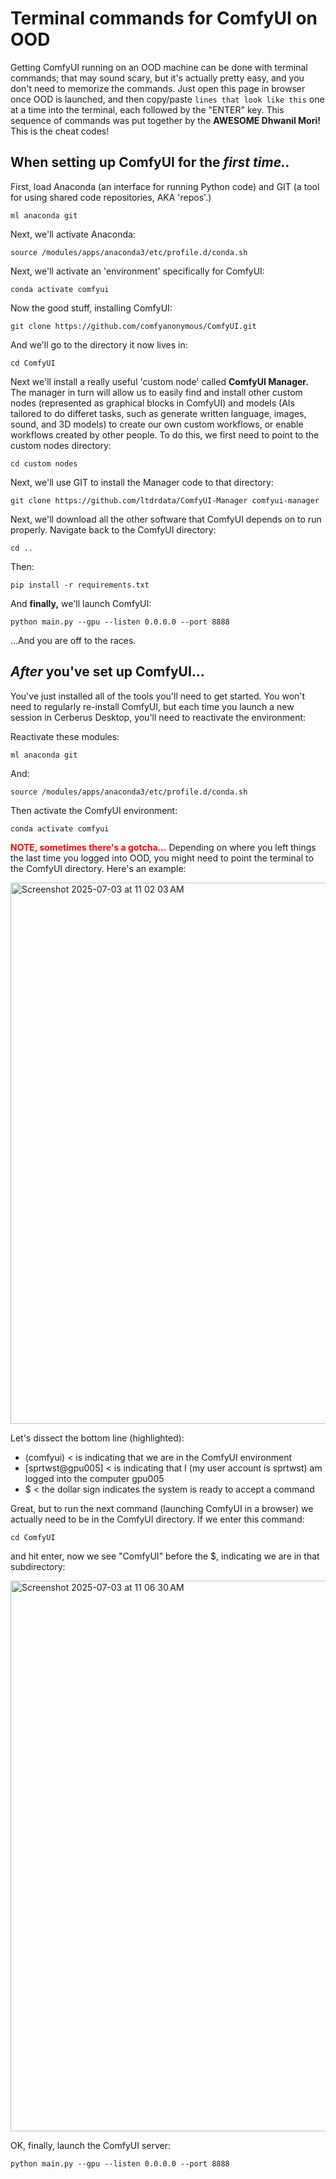 # Terminal commands for ComfyUI on OOD
Getting ComfyUI running on an OOD machine can be done with terminal commands; that may sound scary, but it's actually pretty easy, and you don't need to memorize the commands. Just open this page in browser once OOD is launched, and then copy/paste `lines that look like this` one at a time into the terminal, each followed by the "ENTER" key. This sequence of commands was put together by the **AWESOME Dhwanil Mori!** This is the cheat codes!

## When setting up ComfyUI for the *first time..*
First, load Anaconda (an interface for running Python code) and GIT (a tool for using shared code repositories, AKA 'repos'.)

```
ml anaconda git
```

Next, we'll activate Anaconda:

```
source /modules/apps/anaconda3/etc/profile.d/conda.sh
```

Next, we'll activate an 'environment' specifically for ComfyUI:

```
conda activate comfyui
```

Now the good stuff, installing ComfyUI:

```
git clone https://github.com/comfyanonymous/ComfyUI.git
```

And we'll go to the directory it now lives in:

```
cd ComfyUI
```

Next we'll install a really useful 'custom node' called **ComfyUI Manager.** The manager in turn will allow us to easily find and install other custom nodes (represented as graphical blocks in ComfyUI) and models (AIs tailored to do differet tasks, such as generate written language, images, sound, and 3D models) to create our own custom workflows, or enable workflows created by other people. To do this, we first need to point to the custom nodes directory:

```
cd custom nodes
```

Next, we'll use GIT to install the Manager code to that directory:

```
git clone https://github.com/ltdrdata/ComfyUI-Manager comfyui-manager
```

Next, we'll download all the other software that ComfyUI depends on to run properly. Navigate back to the ComfyUI directory:

```
cd ..
```

Then:

```
pip install -r requirements.txt
```

And **finally,** we'll launch ComfyUI:

```
python main.py --gpu --listen 0.0.0.0 --port 8888
```

...And you are off to the races.

## *After* you've set up ComfyUI...
You've just installed all of the tools you'll need to get started. You won't need to regularly re-install ComfyUI, but each time you launch a new session in Cerberus Desktop, you'll need to reactivate the environment:

Reactivate these modules:

```
ml anaconda git
```

And:

```
source /modules/apps/anaconda3/etc/profile.d/conda.sh
```

Then activate the ComfyUI environment:

```
conda activate comfyui
```

<span style="color:red">**NOTE, sometimes there's a gotcha...**</span>
Depending on where you left things the last time you logged into OOD, you might need to point the terminal to the ComfyUI directory. Here's an example:

<img width="866" alt="Screenshot 2025-07-03 at 11 02 03 AM" src="https://github.com/user-attachments/assets/2e9bbcff-7e5a-4283-91a0-d4ed0a921bf8" />

Let's dissect the bottom line (highlighted):
+ (comfyui) < is indicating that we are in the ComfyUI environment
+ [sprtwst@gpu005] < is indicating that I (my user account is sprtwst) am logged into the computer gpu005
+ $ < the dollar sign indicates the system is ready to accept a command

Great, but to run the next command (launching ComfyUI in a browser) we actually need to be in the ComfyUI directory. If we enter this command:

```
cd ComfyUI
```

and hit enter, now we see "ComfyUI" before the $, indicating we are in that subdirectory:

<img width="881" alt="Screenshot 2025-07-03 at 11 06 30 AM" src="https://github.com/user-attachments/assets/a4929436-731f-4c2e-bfb8-9891d0969ae5" />


OK, finally, launch the ComfyUI server:

```
python main.py --gpu --listen 0.0.0.0 --port 8888
```
